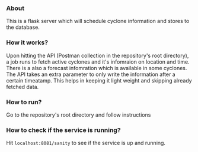 
### About
This is a flask server which will schedule cyclone information and stores to the database.
  

### How it works?

Upon hitting the API (Postman collection in the repository's root directory), a job runs to fetch active cyclones and it's infomraion on location and time. There is a also a forecast infomration which is available in some cyclones. The API takes an extra parameter to only write the information after a certain timeatamp. This helps in keeping it light weight and skipping already fetched data.

  

### How to run?

Go to the repository's root directory and follow instructions

  

### How to check if the service is running?

Hit `localhost:8081/sanity` to see if the service is up and running.